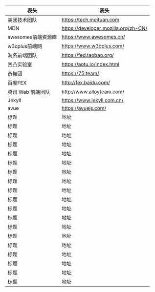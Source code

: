 <!--
 * @Descripttion: 
 * @version: 
 * @Author: Lianglin
 * @Date: 2020-03-11 16:36:55
 * @LastEditors: Lianglin
 * @LastEditTime: 2020-03-12 17:40:57
 -->

|表头|表头|
| -- | -- |
|美团技术团队|https://tech.meituan.com|
|MDN|https://developer.mozilla.org/zh-CN/|
|awesomes前端资源库|https://www.awesomes.cn/|
|w3cplus前端网|https://www.w3cplus.com/|
|淘系前端团队|https://fed.taobao.org/|
|凹凸实验室|https://aotu.io/index.html|
|奇舞团|https://75.team/|
|百度FEX|http://fex.baidu.com/|
|腾讯 Web 前端团队|http://www.alloyteam.com/|
|Jekyll|https://www.jekyll.com.cn/|
|avue |https://avuejs.com/|
|标题|地址|
|标题|地址|
|标题|地址|
|标题|地址|
|标题|地址|
|标题|地址|
|标题|地址|
|标题|地址|
|标题|地址|
|标题|地址|
|标题|地址|
|标题|地址|
|标题|地址|
|标题|地址|
|标题|地址|
|标题|地址|
|标题|地址|
|标题|地址|
|标题|地址|